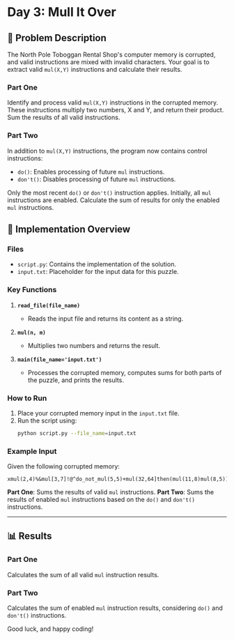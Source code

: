
# Day 3: Mull It Over

## 📝 Problem Description

The North Pole Toboggan Rental Shop's computer memory is corrupted, and valid instructions are mixed with invalid characters. Your goal is to extract valid `mul(X,Y)` instructions and calculate their results.

### Part One
Identify and process valid `mul(X,Y)` instructions in the corrupted memory. These instructions multiply two numbers, X and Y, and return their product. Sum the results of all valid instructions.

### Part Two
In addition to `mul(X,Y)` instructions, the program now contains control instructions:
- `do()`: Enables processing of future `mul` instructions.
- `don't()`: Disables processing of future `mul` instructions.

Only the most recent `do()` or `don't()` instruction applies. Initially, all `mul` instructions are enabled. Calculate the sum of results for only the enabled `mul` instructions.

## 🔧 Implementation Overview

### Files
- `script.py`: Contains the implementation of the solution.
- `input.txt`: Placeholder for the input data for this puzzle.

### Key Functions
1. **`read_file(file_name)`**
   - Reads the input file and returns its content as a string.

2. **`mul(n, m)`**
   - Multiplies two numbers and returns the result.

3. **`main(file_name='input.txt')`**
   - Processes the corrupted memory, computes sums for both parts of the puzzle, and prints the results.

### How to Run
1. Place your corrupted memory input in the `input.txt` file.
2. Run the script using:
   ```bash
   python script.py --file_name=input.txt
   ```

### Example Input
Given the following corrupted memory:
```
xmul(2,4)%&mul[3,7]!@^do_not_mul(5,5)+mul(32,64]then(mul(11,8)mul(8,5))
```
**Part One**: Sums the results of valid `mul` instructions.
**Part Two**: Sums the results of enabled `mul` instructions based on the `do()` and `don't()` instructions.

---

## 📊 Results

### Part One
Calculates the sum of all valid `mul` instruction results.

### Part Two
Calculates the sum of enabled `mul` instruction results, considering `do()` and `don't()` instructions.

Good luck, and happy coding!

